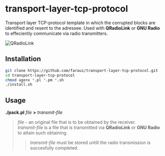 # transport-layer-tcp-protocol
Transport layer TCP-protocol template in which the corrupted blocks are identified and resent to the adressee. Used with **QRadioLink** or **GNU Radio** to effeciently communicate via radio transmitters.

![QRadioLink](https://github.com/faraui/transport-layer-tcp-protocol/assets/170811164/8b8f9a25-015d-4a90-a6db-7bc348543464)


## Installation
```bash
git clone https://github.com/faraui/transport-layer-tcp-protocol.git
cd transport-layer-tcp-protocol
chmod ugo+x *.pl *.pm *.sh
./install.sh
```

## Usage
**./pack.pl** *file* **>** *transmit-file*
> *file* - an original file that is to be obtained by the receiver.\
> *transmit-file* is a file that is transmitted via **QRadioLink** or **GNU Radio** to attain such obtaining.
>> *transmit-file* must be stored untill the radio transmission is succesfully completed.
